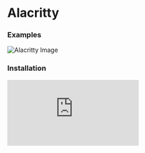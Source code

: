 #  Alacritty 

### Examples 
![Alacritty Image](https://github.com/raphaelaugustb/terminal.config/assets/66183690/3b11cf5e-7072-4aa4-b9b1-4c4c64a1d565)

### Installation 
![Alacritty](https://github.com/raphaelaugustb/terminal.config/blob/main/alacritty/alacritty.md)
